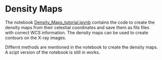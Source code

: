 # Density Maps

The notebook [Density_Maps_tutorial.ipynb](Density_Maps_tutorial.ipynb) contains the code to create the density maps from their celestial coordinates and save them as fits files with correct WCS information. The density maps can be used to create contours on the X-ray images.

Differnt methods are mentioned in the notebook to create the density maps. A scipt version of the notebook is still in works.

